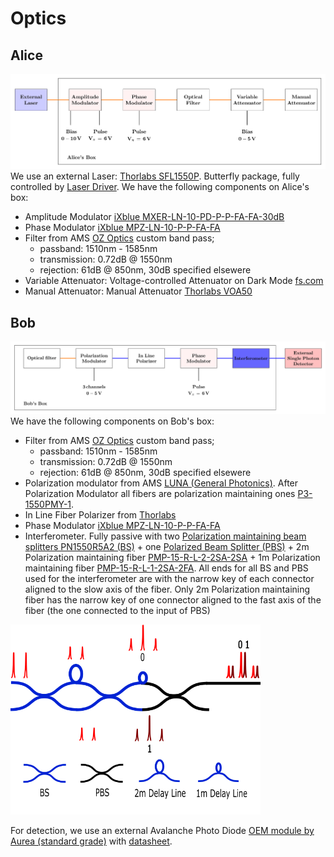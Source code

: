 # Optics


## Alice
![](pics/optics_alice.png)
We use an external Laser: [Thorlabs SFL1550P](https://www.thorlabs.com/thorproduct.cfm?partnumber=SFL1550P). Butterfly package, fully controlled by [Laser Driver](https://www.koheron.com/photonics/ctl300e-industrial-laser-controller).
We have the following components on Alice's box:
- Amplitude Modulator  [iXblue MXER-LN-10-PD-P-P-FA-FA-30dB](https://www.ixblue.com/photonics-space/intensity-modulators/)
- Phase Modulator  [iXblue MPZ-LN-10-P-P-FA-FA](https://www.ixblue.com/photonics-space/phase-modulators/)
- Filter from AMS [OZ Optics](https://shop.amstechnologies.com/FF-Fixed-Filters/SW10901) custom band pass; 
    - passband: 1510nm - 1585nm
    - transmission: 0.72dB @ 1550nm
    - rejection: 61dB @ 850nm, 30dB specified elsewere
- Variable Attenuator: Voltage-controlled Attenuator on Dark Mode [fs.com](https://www.fs.com/fr/products/35199.html)
- Manual Attenuator: Manual Attenuator [Thorlabs VOA50](https://www.thorlabs.com/thorproduct.cfm?partnumber=VOA50PM-APC)


## Bob 
![](pics/optics_bob.png)
We have the following components on Bob's box:
- Filter from AMS [OZ Optics](https://shop.amstechnologies.com/FF-Fixed-Filters/SW10901) custom band pass; 
    - passband: 1510nm - 1585nm
    - transmission: 0.72dB @ 1550nm
    - rejection: 61dB @ 850nm, 30dB specified elsewere
- Polarization modulator from  AMS [LUNA (General Photonics)](https://shop.amstechnologies.com/PCD-M02-Polarization-Controller/SW11286). 
After Polarization Modulator all fibers are polarization maintaining ones [P3-1550PMY-1](https://www.thorlabs.com/thorproduct.cfm?partnumber=P3-1550PM-FC-1).
- In Line Fiber Polarizer from [Thorlabs](https://www.thorlabs.com/thorproduct.cfm?partnumber=ILP1550PM-APC)
- Phase Modulator  [iXblue MPZ-LN-10-P-P-FA-FA](https://www.ixblue.com/photonics-space/phase-modulators/)
- Interferometer. Fully passive  with two [Polarization maintaining beam splitters PN1550R5A2 (BS)](https://www.thorlabs.com/thorproduct.cfm?partnumber=PN1550R5A2) + one [Polarized Beam Splitter (PBS)](https://www.thorlabs.de/thorproduct.cfm?partnumber=PBC1550SM-APC) + 2m Polarization maintaining fiber [PMP-15-R-L-2-2SA-2SA](https://www.afwoptics.com.au/index.php?route=product/product&product_id=881) + 1m Polarization maintaining fiber [PMP-15-R-L-1-2SA-2FA](https://www.afwoptics.com.au/index.php?route=product/category&path=65). All ends for all BS and PBS used for the interferometer are with the narrow key of each connector aligned to the slow axis of the fiber. Only 2m Polarization maintaining fiber has the narrow key of one connector aligned to the fast axis of the fiber (the one connected to the input of PBS)
<img src="pics/Interferometer.png" width=400>

For detection, we use an external Avalanche Photo Diode [OEM module by Aurea (standard grade)](https://www.aureatechnology.com/en/products/oem-photon-counter.html) with [datasheet](https://www.aureatechnology.com/images/produits/AUREA_Datasheet_OEM_NIR_2020_A4.pdf).













